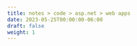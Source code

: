 ```yaml
---
title: notes > code > asp.net > web apps
date: 2023-05-25T00:00:00-06:00
draft: false
weight: 1
---
```


